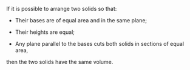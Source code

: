 If it is possible to arrange two solids so that:

-   Their bases are of equal area and in the same plane;

-   Their heights are equal;

-   Any plane parallel to the bases cuts both solids in sections of
    equal area,

then the two solids have the same volume.
